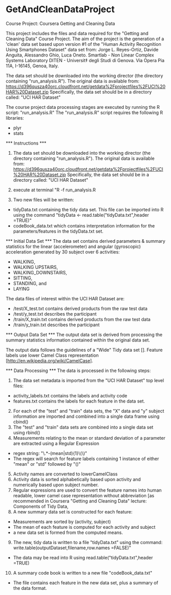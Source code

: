 GetAndCleanDataProject
======================
Course Project: Coursera Getting and Cleaning Data

This project includes the files and data required for the "Getting and Cleaning Data" Course Project.
The aim of the project is the generation of a 'clean' data set based upon version #1 of the "Human Activity Recognition Using Smartphones Dataset" data set from:
Jorge L. Reyes-Ortiz, Davide Anguita, Alessandro Ghio, Luca Oneto.
Smartlab - Non Linear Complex Systems Laboratory
DITEN - Universit‡ degli Studi di Genova.
Via Opera Pia 11A, I-16145, Genoa, Italy. 

The data set should be downloaded into the working director (the directory containing "run_analysis.R"). The original data is available from: 
https://d396qusza40orc.cloudfront.net/getdata%2Fprojectfiles%2FUCI%20HAR%20Dataset.zip
Specifically, the data set should be in a directory called: "UCI HAR Dataset"

The course project data processing stages are executed by running the R script: "run_analysis.R"
The "run_analysis.R" script requires the following R libraries:
- plyr
- stats

*** Instructions ***
1. The data set should be downloaded into the working director (the directory containing "run_analysis.R"). The original data is available from: 
https://d396qusza40orc.cloudfront.net/getdata%2Fprojectfiles%2FUCI%20HAR%20Dataset.zip
Specifically, the data set should be in a directory called: "UCI HAR Dataset"

2. execute at terminal "R -f run_analysis.R

3. Two new files will be written:
  - tidyData.txt containing the tidy data set. This file can be imported into R using the command
    "tidyData <- read.table("tidyData.txt",header =TRUE)"
  - codeBook_data.txt which contains interpretation information for the parameters/features in the tidyData.txt set.
  
*** Initial Data Set ***
The data set contains derived parameters & summary statistics for the linear (accelerometer) and angular (gyroscopic) acceleration generated by 30 subject over 6 activities: 
- WALKING, 
- WALKING UPSTAIRS,
- WALKING_DOWNSTAIRS,
- SITTING,
- STANDING, and
- LAYING 
 
The data files of interest within the UCI HAR Dataset are:
- /test/X_test.txt contains derived products from the raw test data
- /test/y_test.txt describes the participant
- /train/X_train.txt contains derived products from the raw test data
- /train/y_train.txt describes the participant

*** Output Data Set ***
The output data set is derived from processing the summary statistics information contained within the original data set.
 
The output data follows the guidelines of a "Wide" Tidy data set []. 
Feature labels use lower Camel Class representation [http://en.wikipedia.org/wiki/CamelCase].
  
 
*** Data Processing ***
The data is processed in the following steps:

1. The data set metadata is imported from the "UCI HAR Dataset" top level files:
  - activity_labels.txt contains the labels and activity code
  - features.txt contains the labels for each feature in the data set.
2. For each of the "test" and "train" data sets, the "X" data and "y" subject information are imported and combined into a single data frame using cbind()
3. The "test" and "train" data sets are combined into a single data set using rbind()
4. Measurements relating to the mean or standard deviation of a parameter are extracted using a Regular Expression
  - regex string: "\\.*-(mean|std){1}\\(\\)" 
  - The regex will search for feature labels containing 1 instance of either "mean" or "std" followed by "()"
5. Activity names are converted to lowerCamelClass
6. Activity data is sorted alphabetically based upon activity and numerically based upon subject number.
7. Regular expressions are used to convert the feature names into human readable, lower camel case representation without abbreviation [as recommended in Coursera "Getting and Cleaning Data" lecture: Components of Tidy Data,  
8. A new summary data set is constructed for each feature: 
  - Measurements are sorted by (activity, subject)
  - The mean of each feature is computed for each activity and subject
  - a new data set is formed from the computed means.
 9. The new, tidy data is written to a file "tidyData.txt" using the command:
  write.table(outputDataset,filename,row.names =FALSE)"
  - The data may be read into R using 
  read.table("tidyData.txt",header =TRUE)
10. A summary code book is written to a new file "codeBook_data.txt"
  - The file contains each feature in the new data set, plus a summary of the data format.
  